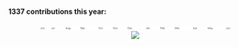 **1337 contributions this year:**
<p align="center">
  <img src="./contributions.png" width="75%"><br>
  <img src="./gitris.gif" width="300">
</div>

